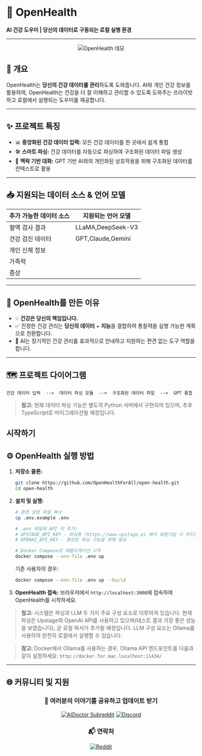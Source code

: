 # 🚀 **OpenHealth**

**AI 건강 도우미 | 당신의 데이터로 구동되는 로컬 실행 환경**

---

<p align="center">
  <img src="/intro/openhealth.avif" alt="OpenHealth 데모">
</p>

## 🌟 개요

OpenHealth는 **당신의 건강 데이터를 관리**하도록 도와줍니다. AI와 개인 건강 정보를 활용하여,
OpenHealth는 건강을 더 잘 이해하고 관리할 수 있도록 도와주는 프라이빗하고 로컬에서 실행되는 도우미를 제공합니다.

---

## ✨ 프로젝트 특징

- 📊 **중앙화된 건강 데이터 입력:** 모든 건강 데이터를 한 곳에서 쉽게 통합
- 🛠️ **스마트 파싱:** 건강 데이터를 자동으로 파싱하여 구조화된 데이터 파일 생성
- 🤝 **맥락 기반 대화:** GPT 기반 AI와의 개인화된 상호작용을 위해 구조화된 데이터를 컨텍스트로 활용

---

## 📥 지원되는 데이터 소스 & 언어 모델

| **추가 가능한 데이터 소스** | **지원되는 언어 모델** |
|----------------------------|------------------------|
| 혈액 검사 결과             | LLaMA,DeepSeek-V3      |
| 건강 검진 데이터           | GPT,Claude,Gemini      |
| 개인 신체 정보             |                        |
| 가족력                     |                        |
| 증상                       |                        |

---

## 🤔 OpenHealth를 만든 이유

- 💡 **건강은 당신의 책임입니다.**
- ✅ 진정한 건강 관리는 **당신의 데이터** + **지능**을 결합하여 통찰력을 실행 가능한 계획으로 전환합니다.
- 🧠 AI는 장기적인 건강 관리를 효과적으로 안내하고 지원하는 편견 없는 도구 역할을 합니다.

---

## 🗺️ 프로젝트 다이어그램

```plaintext
건강 데이터 입력  -->  데이터 파싱 모듈  -->  구조화된 데이터 파일  -->  GPT 통합
```

> **참고:** 현재 데이터 파싱 기능은 별도의 Python 서버에서 구현되어 있으며, 추후 TypeScript로 마이그레이션될 예정입니다.

## 시작하기

## ⚙️ OpenHealth 실행 방법

1. **저장소 클론:**
   ```bash
   git clone https://github.com/OpenHealthForAll/open-health.git
   cd open-health
   ```

2. **설치 및 실행:**
   ```bash
   # 환경 설정 파일 복사
   cp .env.example .env

   # .env 파일에 API 키 추가:
   # UPSTAGE_API_KEY - 파싱용 (https://www.upstage.ai 에서 회원가입 시 카드등록 없이 $10 크레딧을 받을 수 있습니다)
   # OPENAI_API_KEY - 향상된 파싱 기능을 위해 필요

   # Docker Compose로 애플리케이션 시작
   docker compose --env-file .env up
   ```

   기존 사용자의 경우:
   ```bash
   docker compose --env-file .env up --build
   ```

3. **OpenHealth 접속:**
   브라우저에서 `http://localhost:3000`에 접속하여 OpenHealth를 시작하세요.

> **참고:** 시스템은 파싱과 LLM 두 가지 주요 구성 요소로 이루어져 있습니다. 현재 파싱은 Upstage와 OpenAI API를 사용하고 있으며(테스트 결과 가장 좋은 성능을 보였습니다), 곧 로컬 파서가 추가될 예정입니다. LLM 구성 요소는 Ollama를 사용하여 완전히 로컬에서 실행할 수 있습니다.

> **참고:** Docker에서 Ollama를 사용하는 경우, Ollama API 엔드포인트를 다음과 같이 설정하세요: `http://docker.for.mac.localhost:11434/`

---

## 🌐 커뮤니티 및 지원

<div align="center">

### 💫 여러분의 이야기를 공유하고 업데이트 받기
[![AIDoctor Subreddit](https://img.shields.io/badge/r/AIDoctor-FF4500?style=for-the-badge&logo=reddit&logoColor=white)](https://www.reddit.com/r/AIDoctor/)
[![Discord](https://img.shields.io/badge/Discord-7289DA?style=for-the-badge&logo=discord&logoColor=white)](https://discord.gg/B9K654g4wf)

### 📬 연락처
[![Reddit](https://img.shields.io/badge/Reddit-FF4500?style=for-the-badge&logo=reddit&logoColor=white)](https://www.reddit.com/user/Dry_Steak30/)

</div> 